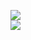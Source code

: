 [![](https://img.shields.io/badge/Made%20With-Github%20Spray-lightgrey.svg?style=for-the-badge&logo=github)](https://github.com/Annihil/github-spray#5242)  
[![](https://i.imgur.com/2DrTn0Z.gif)](https://github.com/Annihil/github-spray)